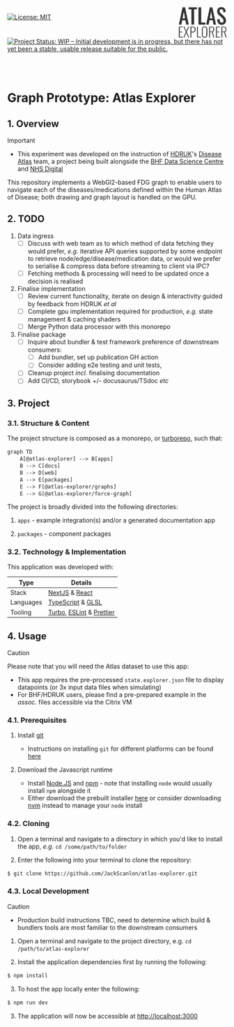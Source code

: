 <picture>
  <source media="(prefers-color-scheme: dark)" srcset="./.assets/atlas-logo-dark.svg">
  <img align="right" src="./.assets/atlas-logo-light.svg" alt="Atlas Explorer" height="70" title="Atlas Explorer">
</picture>

[![License: MIT](https://img.shields.io/badge/license-MIT-blue)](https://www.tldrlegal.com/license/mit-license)
[![Project Status: WIP – Initial development is in progress, but there has not yet been a stable, usable release suitable for the public.](https://www.repostatus.org/badges/latest/wip.svg)](https://www.repostatus.org/#wip)

<br/>
<br/>

# Graph Prototype: Atlas Explorer

## 1. Overview

> [!IMPORTANT]
> - This experiment was developed on the instruction of [HDRUK](https://www.hdruk.ac.uk/)'s [Disease Atlas](https://www.ucl.ac.uk/health-informatics/research/disease-atlas) team, a project being built alongside the [BHF Data Science Centre](https://bhfdatasciencecentre.org/) and [NHS Digital](https://digital.nhs.uk/)

This repository implements a WebGl2-based FDG graph to enable users to navigate each of the diseases/medications defined within the Human Atlas of Disease; both drawing and graph layout is handled on the GPU.

## 2. TODO

1. Data ingress
    - [ ] Discuss with web team as to which method of data fetching they would prefer, _e.g._ iterative API queries supported by some endpoint to retrieve node/edge/disease/medication data, or would we prefer to serialise & compress data before streaming to client via IPC?
    - [ ] Fetching methods & processing will need to be updated once a decision is realised

2. Finalise implementation
    - [ ] Review current functionality, iterate on design & interactivity guided by feedback from HDRUK _et al_
    - [ ] Complete gpu implementation required for production, _e.g._ state management & caching shaders
    - [ ] Merge Python data processor with this monorepo

3. Finalise package
    - [ ] Inquire about bundler & test framework preference of downstream consumers:
        - [ ] Add bundler, set up publication GH action
        - [ ] Consider adding e2e testing and unit tests,
    - [ ] Cleanup project _incl._ finalising documentation
    - [ ] Add CI/CD, storybook +/- docusaurus/TSdoc _etc_

## 3. Project

### 3.1. Structure & Content

The project structure is composed as a monorepo, or [turborepo](https://turbo.build/), such that:

```mermaid
graph TD
    A[@atlas-explorer] --> B[apps]
    B --> C[docs]
    B --> D[web]
    A --> E[packages]
    E --> F[@atlas-explorer/graphs]
    E --> G[@atlas-explorer/force-graph]
```

The project is broadly divided into the following directories:

1. `apps` - example integration(s) and/or a generated documentation app

2. `packages` - component packages


### 3.2. Technology & Implementation

This application was developed with:

| Type       | Details            |
|------------|--------------------|
| Stack      | [NextJS](https://www.solidjs.com/) & [React](https://react.dev/) |
| Languages  | [TypeScript](https://www.typescriptlang.org/) & [GLSL](https://learnopengl.com/Getting-started/Shaders) |
| Tooling    | [Turbo](https://turbo.build/), [ESLint](https://eslint.org/) & [Prettier](https://prettier.io/) |


## 4. Usage

> [!CAUTION]
> Please note that you will need the Atlas dataset to use this app:
>   - This app requires the pre-processed `state.explorer.json` file to display datapoints (or 3x input data files when simulating)
>   - For BHF/HDRUK users, please find a pre-prepared example in the _assoc._ files accessible via the Citrix VM

### 4.1. Prerequisites

1. Install [git](https://git-scm.com/)
    - Instructions on installing `git` for different platforms can be found [here](https://github.com/git-guides/install-git)

2. Download the Javascript runtime
    - Install [Node.JS](https://nodejs.org/en) and [npm](https://www.npmjs.com/) - note that installing `node` would usually install `npm` alongside it
    - Either download the prebuilt installer [here](https://nodejs.org/en/download/prebuilt-installer) or consider downloading [nvm](https://github.com/nvm-sh/nvm) instead to manage your `node` install

### 4.2. Cloning

1. Open a terminal and navigate to a directory in which you'd like to install the app, _e.g._ `cd /some/path/to/folder`

2. Enter the following into your terminal to clone the repository:
```bash
$ git clone https://github.com/JackScanlon/atlas-explorer.git
```

### 4.3. Local Development

> [!CAUTION]
> - Production build instructions TBC, need to determine which build & bundlers tools are most familiar to the downstream consumers

1. Open a terminal and navigate to the project directory, e.g. `cd /path/to/atlas-explorer`

2. Install the application dependencies first by running the following:
```bash
$ npm install
```

3. To host the app locally enter the following:
```bash
$ npm run dev
```

3. The application will now be accessible at [http://localhost:3000](http://localhost:3000/)
